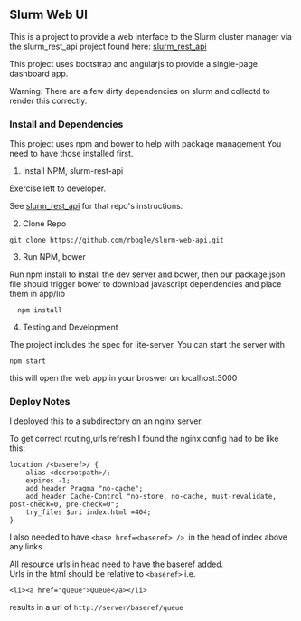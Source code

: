 ## Slurm Web UI
This is a project to provide a web interface to the Slurm cluster manager via
the slurm_rest_api project found here: [slurm_rest_api](https://github.com/rbogle/slurm-rest-api)

This project uses bootstrap and angularjs to provide a single-page dashboard app.

Warning: There are a few dirty dependencies on slurm and collectd to render this correctly.

### Install and Dependencies
This project uses npm and bower to help with package management
You need to have those installed first.

1. Install NPM, slurm-rest-api

  Exercise left to developer.

  See [slurm_rest_api](https://github.com/rbogle/slurm-rest-api)
  for that repo's instructions.

2. Clone Repo
  ```
  git clone https://github.com/rbogle/slurm-web-api.git
  ```

3. Run NPM, bower

  Run npm install to install the dev server and bower, then our package.json file should trigger bower to download javascript dependencies and place them in app/lib
  ```
    npm install

  ```

4. Testing and Development

  The project includes the spec for lite-server. You can start the server with

  ```
  npm start
  ```

  this will open the web app in your broswer on localhost:3000

### Deploy Notes
I deployed this to a subdirectory on an nginx server.

To get correct routing,urls,refresh I found the nginx config had to be like this:
```
location /<baseref>/ {
    alias <docrootpath>/;
    expires -1;
    add_header Pragma "no-cache";
    add_header Cache-Control "no-store, no-cache, must-revalidate, post-check=0, pre-check=0";
    try_files $uri index.html =404;
}
```

I also needed to have `<base href=<baseref> /> `in the head of index above any links.

All resource urls in head need to have the baseref added.  
Urls in the html should be relative to ``<baseref>`` i.e.

```
<li><a href="queue">Queue</a></li>
```
results in a url of `http://server/baseref/queue`
